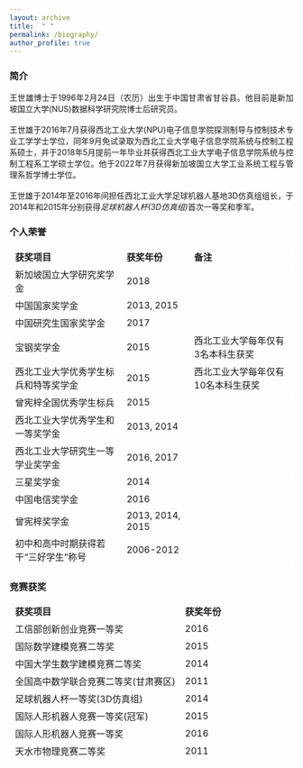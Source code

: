 ```yaml
---
layout: archive
title:  " " 
permalink: /biography/
author_profile: true
---
```


<html>
<body>
  
<style>
table, th, td {
  border: 1px solid white;
  border-collapse: collapse;
}
</style>

<h3>简介</h3>
  <p align="justify">
  王世雄博士于1996年2月24日（农历）出生于中国甘肃省甘谷县。他目前是新加坡国立大学(NUS)数据科学研究院博士后研究员。
  <br><br>
  王世雄于2016年7月获得西北工业大学(NPU)电子信息学院探测制导与控制技术专业工学学士学位，同年9月免试录取为西北工业大学电子信息学院系统与控制工程系硕士，并于2018年5月提前一年毕业并获得西北工业大学电子信息学院系统与控制工程系工学硕士学位。他于2022年7月获得新加坡国立大学工业系统工程与管理系哲学博士学位。
  <br><br>
  王世雄于2014年至2016年间担任西北工业大学足球机器人基地3D仿真组组长，于2014年和2015年分别获得<i>足球机器人杯(3D仿真组)</i>首次一等奖和季军。
  </p>
  
<h3>个人荣誉</h3>
    <table>
        <tr>
          <td><b>获奖项目</b></td>
          <td><b>获奖年份</b></td>
          <td><b>备注</b></td>
        </tr>
        <tr>
          <td>新加坡国立大学研究奖学金</td>
          <td>2018</td>
          <td></td>
        </tr>
        <tr>
          <td>中国国家奖学金</td>
          <td>2013, 2015</td>
          <td></td>
        </tr>
        <tr>
          <td>中国研究生国家奖学金</td>
          <td>2017</td>
          <td></td>
        </tr>
        <tr>
          <td>宝钢奖学金</td>
          <td>2015</td>
          <td>西北工业大学每年仅有3名本科生获奖</td>
        </tr>
        <tr>
          <td>西北工业大学优秀学生标兵和特等奖学金</td>
          <td>2015</td>
          <td>西北工业大学每年仅有10名本科生获奖</td>
        </tr>
        <tr>
          <td>曾宪梓全国优秀学生标兵</td>
          <td>2015</td>
          <td></td>
        </tr>
        <tr>
          <td>西北工业大学优秀学生和一等奖学金</td>
          <td>2013, 2014</td>
          <td></td>
        </tr>
        <tr>
          <td>西北工业大学研究生一等学业奖学金</td>
          <td>2016, 2017</td>
          <td></td>
        </tr>
        <tr>
          <td>三星奖学金</td>
          <td>2014</td>
          <td></td>
        </tr>
        <tr>
          <td>中国电信奖学金</td>
          <td>2016</td>
          <td></td>
        </tr>
        <tr>
          <td>曾宪梓奖学金</td>
          <td>2013, 2014, 2015</td>
          <td></td>
        </tr>
        <tr>
          <td>初中和高中时期获得若干“三好学生”称号</td>
          <td>2006-2012</td>
          <td></td>
        </tr>
    </table>

<h3>竞赛获奖</h3>
    <table>
        <tr>
            <td><b>获奖项目</b></td>
            <td><b>获奖年份</b></td>
        </tr>
        <tr>
            <td>工信部创新创业竞赛一等奖</td>
            <td>2016</td>
        </tr>
        <tr>
            <td>国际数学建模竞赛二等奖</td>
            <td>2015</td>
        </tr>
        <tr>
            <td>中国大学生数学建模竞赛二等奖</td>
            <td>2014</td>
        </tr>
        <tr>
            <td>全国高中数学联合竞赛二等奖(甘肃赛区)</td>
            <td>2011</td>
        </tr>
        <tr>
            <td>足球机器人杯一等奖(3D仿真组)</td>
            <td>2014</td>
        </tr>
        <tr>
            <td>国际人形机器人竞赛一等奖(冠军)</td>
            <td>2015</td>
        </tr>
        <tr>
            <td>国际人形机器人竞赛一等奖</td>
            <td>2016</td>
        </tr>
        <tr>
            <td>天水市物理竞赛二等奖</td>
            <td>2011</td>
        </tr>
    </table>
</body>
</html>

